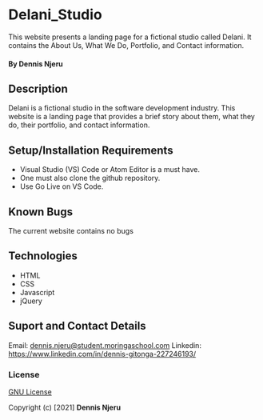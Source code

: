 # Delani_Studio
This website presents a landing page for a fictional studio called Delani. It contains the About Us, What We Do, Portfolio, and Contact information.

#### By Dennis Njeru

## Description
Delani is a fictional studio in the software development industry. This website is a landing page that provides a brief story about them, what they do, their portfolio, and contact information.

## Setup/Installation Requirements
* Visual Studio (VS) Code or Atom Editor is a must have.
* One must also clone the github repository.
* Use Go Live on VS Code.


## Known Bugs
The current website contains no bugs

## Technologies
* HTML
* CSS
* Javascript
* jQuery

## Suport and Contact Details
Email: dennis.njeru@student.moringaschool.com
Linkedin: https://www.linkedin.com/in/dennis-gitonga-227246193/


### License
[GNU License](./LICENSE)

Copyright (c) [2021] **Dennis Njeru**